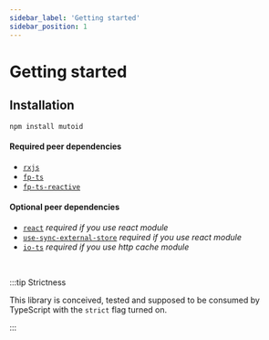 ```yaml
---
sidebar_label: 'Getting started'
sidebar_position: 1
---
```


# Getting started

## Installation

```
npm install mutoid
```

#### Required peer dependencies

-   [`rxjs`](https://github.com/ReactiveX/rxjs)
-   [`fp-ts`](https://github.com/gcanti/fp-ts)
-   [`fp-ts-reactive`](https://github.com/siuvdlec/fp-ts-reactive)

#### Optional peer dependencies

-   [`react`](https://github.com/facebook/react) _required if you use react module_
-   [`use-sync-external-store`](https://www.npmjs.com/package/use-sync-external-store) _required if you use react module_
-   [`io-ts`](https://github.com/gcanti/io-ts) _required if you use http cache module_

<br/>

:::tip Strictness

This library is conceived, tested and supposed to be consumed by TypeScript with the `strict` flag turned on.

:::
